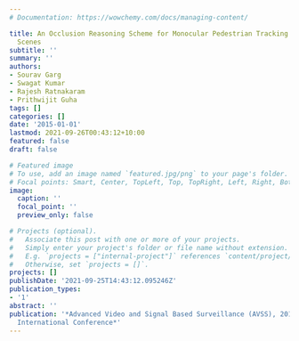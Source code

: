```yaml
---
# Documentation: https://wowchemy.com/docs/managing-content/

title: An Occlusion Reasoning Scheme for Monocular Pedestrian Tracking in Dynamic
  Scenes
subtitle: ''
summary: ''
authors:
- Sourav Garg
- Swagat Kumar
- Rajesh Ratnakaram
- Prithwijit Guha
tags: []
categories: []
date: '2015-01-01'
lastmod: 2021-09-26T00:43:12+10:00
featured: false
draft: false

# Featured image
# To use, add an image named `featured.jpg/png` to your page's folder.
# Focal points: Smart, Center, TopLeft, Top, TopRight, Left, Right, BottomLeft, Bottom, BottomRight.
image:
  caption: ''
  focal_point: ''
  preview_only: false

# Projects (optional).
#   Associate this post with one or more of your projects.
#   Simply enter your project's folder or file name without extension.
#   E.g. `projects = ["internal-project"]` references `content/project/deep-learning/index.md`.
#   Otherwise, set `projects = []`.
projects: []
publishDate: '2021-09-25T14:43:12.095246Z'
publication_types:
- '1'
abstract: ''
publication: '*Advanced Video and Signal Based Surveillance (AVSS), 2015 12th IEEE
  International Conference*'
---
```

